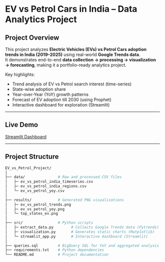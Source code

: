 #  EV vs Petrol Cars in India – Data Analytics Project

## Project Overview
This project analyzes **Electric Vehicles (EVs) vs Petrol Cars adoption trends in India (2019–2025)** using real-world **Google Trends data**.  
It demonstrates end-to-end **data collection → processing → visualization → forecasting**, making it a portfolio-ready analytics project.  

Key highlights:
-  Trend analysis of EV vs Petrol search interest (time-series)
-  State-wise adoption share
-  Year-over-Year (YoY) growth patterns
-  Forecast of EV adoption till 2030 (using Prophet)
-  Interactive dashboard for exploration (Streamlit)

---

##  Live Demo
 [Streamlit Dashboard](https://evvspetrolproject-mjmgczbno7fdstqqewud96.streamlit.app)

---

##  Project Structure
```bash
EV_vs_Petrol_Project/
│
├── data/               # Raw and processed CSV files
│   ├─ ev_vs_petrol_india_timeseries.csv
│   ├─ ev_vs_petrol_india_regions.csv
│   └─ ev_vs_petrol_yoy.csv
│
├── results/            # Generated PNG visualizations
│   ├─ ev_vs_petrol_trends.png
│   ├─ ev_vs_petrol_yoy.png
│   └─ top_states_ev.png
│
├── src/                # Python scripts
│   ├─ extract_data.py        # Collects Google Trends data (Pytrends)
│   ├─ visualization.py       # Generates static charts (Matplotlib)
│   └─ streamlit_app.py       # Interactive dashboard (Streamlit)
│
├── queries.sql         # BigQuery SQL for YoY and aggregated analysis
├── requirements.txt    # Python dependencies
└── README.md           # Project documentation


